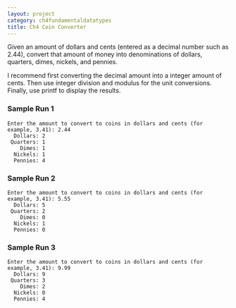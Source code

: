 ```yaml
---
layout: project
category: ch4fundamentaldatatypes
title: Ch4 Coin Converter
---
```

Given an amount of dollars and cents (entered as a decimal number such as 2.44), convert that amount of money into denominations of dollars, quarters, dimes, nickels, and pennies.

I recommend first converting the decimal amount into a integer amount of cents. Then use integer division and modulus for the unit conversions. Finally, use printf to display the results.

### Sample Run 1
```
Enter the amount to convert to coins in dollars and cents (for example, 3.41): 2.44
  Dollars: 2
 Quarters: 1
    Dimes: 1
  Nickels: 1
  Pennies: 4
```

### Sample Run 2
```
Enter the amount to convert to coins in dollars and cents (for example, 3.41): 5.55
  Dollars: 5
 Quarters: 2
    Dimes: 0
  Nickels: 1
  Pennies: 0
```

### Sample Run 3
```
Enter the amount to convert to coins in dollars and cents (for example, 3.41): 9.99
  Dollars: 9
 Quarters: 3
    Dimes: 2
  Nickels: 0
  Pennies: 4
```

  

  